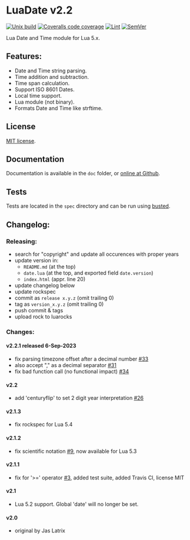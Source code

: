 # LuaDate v2.2

[![Unix build](https://img.shields.io/github/actions/workflow/status/Tieske/date/unix_build.yml?branch=master&label=Unix%20build&logo=linux)](https://github.com/Tieske/date/actions/workflows/unix_build.yml)
[![Coveralls code coverage](https://img.shields.io/coveralls/github/Tieske/date?logo=coveralls)](https://coveralls.io/github/Tieske/date)
[![Lint](https://github.com/Tieske/date/workflows/Lint/badge.svg)](https://github.com/Tieske/date/actions/workflows/lint.yml)
[![SemVer](https://img.shields.io/github/v/tag/Tieske/date?color=brightgreen&label=SemVer&logo=semver&sort=semver)](CHANGELOG.md)

Lua Date and Time module for Lua 5.x.

## Features:

* Date and Time string parsing.
* Time addition and subtraction.
* Time span calculation.
* Support ISO 8601 Dates.
* Local time support.
* Lua module (not binary).
* Formats Date and Time like strftime.

## License

[MIT license](http://opensource.org/licenses/MIT).

## Documentation

Documentation is available in the `doc` folder, or [online at Github](http://tieske.github.io/date/).

## Tests

Tests are located in the `spec` directory and can be run using [busted](http://olivinelabs.com/busted/).

## Changelog:

### Releasing:
- search for "copyright" and update all occurences with proper years
- update version in:
  - `README.md` (at the top)
  - `date.lua` (at the top, and exported field `date.version`)
  - `index.html` (appr. line 20)
- update changelog below
- update rockspec
- commit as `release x.y.z` (omit trailing 0)
- tag as `version_x.y.z` (omit trailing 0)
- push commit & tags
- upload rock to luarocks

### Changes:

#### v2.2.1 released 6-Sep-2023
  - fix parsing timezone offset after a decimal number [#33](https://github.com/Tieske/date/pull/33)
  - also accept "," as a decimal separator [#31](https://github.com/Tieske/date/pull/31)
  - fix bad function call (no functional impact) [#34](https://github.com/Tieske/date/pull/34)

#### v2.2
  - add 'centuryflip' to set 2 digit year interpretation [#26](https://github.com/Tieske/date/pull/26)
#### v2.1.3
  - fix rockspec for Lua 5.4
#### v2.1.2
  - fix scientific notation [#9](https://github.com/Tieske/date/pull/9), now available for Lua 5.3
#### v2.1.1
  - fix for '>=' operator [#3](https://github.com/Tieske/date/pull/3), added test suite, added Travis CI, license MIT
#### v2.1
  - Lua 5.2 support. Global 'date' will no longer be set.
#### v2.0
  - original by Jas Latrix
